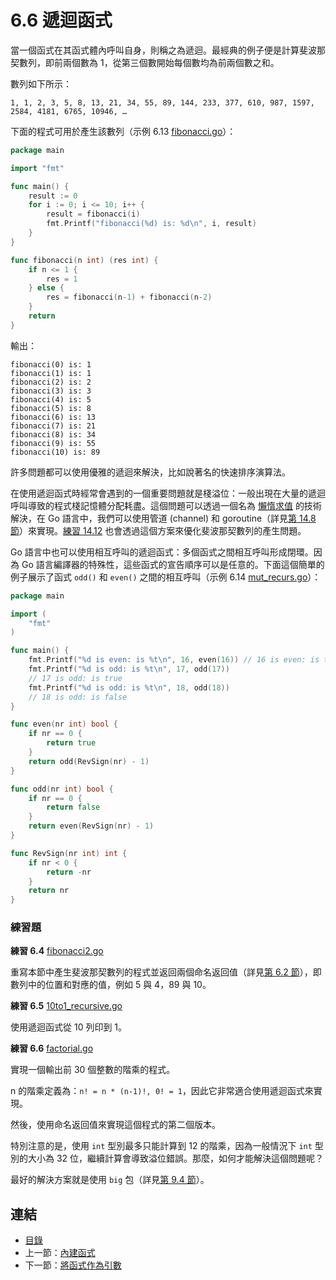 # 6.6 遞迴函式

當一個函式在其函式體內呼叫自身，則稱之為遞迴。最經典的例子便是計算斐波那契數列，即前兩個數為 1，從第三個數開始每個數均為前兩個數之和。

數列如下所示：

	1, 1, 2, 3, 5, 8, 13, 21, 34, 55, 89, 144, 233, 377, 610, 987, 1597, 2584, 4181, 6765, 10946, …

下面的程式可用於產生該數列（示例 6.13 [fibonacci.go](examples/chapter_6/fibonacci.go)）：

```go
package main

import "fmt"

func main() {
	result := 0
	for i := 0; i <= 10; i++ {
		result = fibonacci(i)
		fmt.Printf("fibonacci(%d) is: %d\n", i, result)
	}
}

func fibonacci(n int) (res int) {
	if n <= 1 {
		res = 1
	} else {
		res = fibonacci(n-1) + fibonacci(n-2)
	}
	return
}
```

輸出：

```
fibonacci(0) is: 1
fibonacci(1) is: 1
fibonacci(2) is: 2
fibonacci(3) is: 3
fibonacci(4) is: 5
fibonacci(5) is: 8
fibonacci(6) is: 13
fibonacci(7) is: 21
fibonacci(8) is: 34
fibonacci(9) is: 55
fibonacci(10) is: 89
```

許多問題都可以使用優雅的遞迴來解決，比如說著名的快速排序演算法。

在使用遞迴函式時經常會遇到的一個重要問題就是棧溢位：一般出現在大量的遞迴呼叫導致的程式棧記憶體分配耗盡。這個問題可以透過一個名為 [懶惰求值](https://zh.wikipedia.org/wiki/惰性求值) 的技術解決，在 Go 語言中，我們可以使用管道 (channel) 和 goroutine（詳見[第 14.8 節](14.8.md)）來實現。[練習 14.12](14.8.md) 也會透過這個方案來優化斐波那契數列的產生問題。

Go 語言中也可以使用相互呼叫的遞迴函式：多個函式之間相互呼叫形成閉環。因為 Go 語言編譯器的特殊性，這些函式的宣告順序可以是任意的。下面這個簡單的例子展示了函式 `odd()` 和 `even()` 之間的相互呼叫（示例 6.14 [mut_recurs.go](examples/chapter_6/mut_recurs.go)）：

```go
package main

import (
	"fmt"
)

func main() {
	fmt.Printf("%d is even: is %t\n", 16, even(16)) // 16 is even: is true
	fmt.Printf("%d is odd: is %t\n", 17, odd(17))
	// 17 is odd: is true
	fmt.Printf("%d is odd: is %t\n", 18, odd(18))
	// 18 is odd: is false
}

func even(nr int) bool {
	if nr == 0 {
		return true
	}
	return odd(RevSign(nr) - 1)
}

func odd(nr int) bool {
	if nr == 0 {
		return false
	}
	return even(RevSign(nr) - 1)
}

func RevSign(nr int) int {
	if nr < 0 {
		return -nr
	}
	return nr
}
```

### 練習題

**練習 6.4** [fibonacci2.go](exercises\chapter_6\fibonacci2.go)

重寫本節中產生斐波那契數列的程式並返回兩個命名返回值（詳見[第 6.2 節](06.2.md)），即數列中的位置和對應的值，例如 5 與 4，89 與 10。

**練習 6.5** [10to1_recursive.go](exercises\chapter_6\10to1_recursive.go)

使用遞迴函式從 10 列印到 1。

**練習 6.6** [factorial.go](exercises\chapter_6\factorial.go)

實現一個輸出前 30 個整數的階乘的程式。

n 的階乘定義為：`n! = n * (n-1)!, 0! = 1`，因此它非常適合使用遞迴函式來實現。

然後，使用命名返回值來實現這個程式的第二個版本。

特別注意的是，使用 `int` 型別最多只能計算到 12 的階乘，因為一般情況下 `int` 型別的大小為 32 位，繼續計算會導致溢位錯誤。那麼，如何才能解決這個問題呢？

最好的解決方案就是使用 `big` 包（詳見[第 9.4 節](09.4.md)）。

## 連結

- [目錄](directory.md)
- 上一節：[內建函式](06.5.md)
- 下一節：[將函式作為引數](06.7.md)
